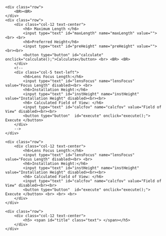 <!DOCTYPE html>
<html lang="en">
<head>
<title>Bootstrap Example</title>
<meta charset="utf-8">
<meta name="viewport" content="width=device-width, initial-scale=1">
<!-- Latest compiled and minified CSS -->
<link rel="stylesheet"
href="https://maxcdn.bootstrapcdn.com/bootstrap/4.4.1/css/bootstrap.min.css">
<!-- jQuery library -->
<script src="https://ajax.googleapis.com/ajax/libs/jquery/3.4.1/jquery.min.js"></script>
<!-- Popper JS -->
<script
src="https://cdnjs.cloudflare.com/ajax/libs/popper.js/1.16.0/umd/popper.min.js"></script>
<!-- Latest compiled JavaScript -->
<script src="https://maxcdn.bootstrapcdn.com/bootstrap/4.4.1/js/bootstrap.min.js"></script>

<body>

    <div class="row">
        <BR><BR>
    </div>
    <div class="row">
    	<div class="col-12 text-center">
            <h6> Maximum Length </h6>
            <input type="text" id="maxLength" name="maxLength" value=""><br> <br>
            <h6>Preferred Height</h6>
            <input type="text" id="preHeight" name="preHeight" value=""><br><br>
            <button type="button" id="calculate" onclick="calculate();">Calculate</button> <br> <BR> <BR>
        </div>
        <!--
        <div class="col-5 text-left">
            <h6>Lens Focus Length:</h6>
            <input type="text" id="lensFocus" name="lensFocus" value="Focus Length" disabled><br> <br>
            <h6>Installation Height:</h6>
            <input type="text" id="instHeight" name="instHeight" value="Installation Height" disabled><br><br>
            <h6> Calculated Field of View: </h6>
            <input type="text" id="calcfov" name="calcfov" value="Field of View" disabled><br><br>
            <button type="button"  id="execute" onclick="execute();"> Execute </button>
        </div>
        -->
    </div>

    <div class="row">
        <div class="col-12 text-center">
            <h6>Lens Focus Length:</h6>
            <input type="text" id="lensFocus" name="lensFocus" value="Focus Length" disabled><br> <br>
            <h6>Installation Height:</h6>
            <input type="text" id="instHeight" name="instHeight" value="Installation Height" disabled><br><br>
            <h6> Calculated Field of View: </h6>
            <input type="text" id="calcfov" name="calcfov" value="Field of View" disabled><br><br>
            <button type="button"  id="execute" onclick="execute();"> Execute </button> <br> <br> <br>
        </div>
    </div>

    <div class="row"> 
        <div class="col-12 text-center">
            <h5> <span id="title" class="text"> </span></h5>
        </div>
    </div>
<br> <br>

</form>
</body>
<script>
    var PreferredHeight
    var Angle
    var LensFocusLength
    var InstallationHeight
    var MaximumLength
    var CalculateFieldofView

    function calculate(){
        LensFocusLength=50
        Angle=32
        PreferredHeight= document.getElementById("preHeight").value
        MaximumLength= document.getElementById("maxLength").value
        
        // calculated installation
        InstallationHeight= 1/2 * (MaximumLength*1.1)/Math.tan(Angle/2 * Math.PI/180) + LensFocusLength + 112.6

   
        if ((PreferredHeight>=3000) && (PreferredHeight<InstallationHeight)) {
            LensFocusLength=40
            Angle=39
            InstallationHeight= 1/2 * (MaximumLength*1.1)/Math.tan(Angle/2 * Math.PI/180) + LensFocusLength + 112.6
        }     


        if ((PreferredHeight>=3000) && (InstallationHeight<PreferredHeight)) {
            InstallationHeight=PreferredHeight
        } 


       if ((InstallationHeight>4500) && (PreferredHeight<3000)) {
            LensFocusLength=40
            Angle=39
            InstallationHeight= 1/2 * (MaximumLength*1.1)/Math.tan(Angle/2 * Math.PI/180) + LensFocusLength + 112.6
        }

        InstallationHeight = Math.round(InstallationHeight)
        
        if (InstallationHeight<3000){
            InstallationHeight=3000
        }

 



        CalculateFieldofView= 2 * (InstallationHeight-LensFocusLength-112.6) * Math.tan (Angle/2 * Math.PI/180)
        CalculateFieldofView= Math.round(CalculateFieldofView)-1




        document.getElementById("lensFocus").value=LensFocusLength
        document.getElementById("calcfov").value= CalculateFieldofView
        document.getElementById("instHeight").value= InstallationHeight
  
    }
    function execute(){
        document.getElementById("title").style.color= "red"
        document.getElementById("title").innerHTML= "Thank you! Have a nice day :)"
    }
</script>


</html>
